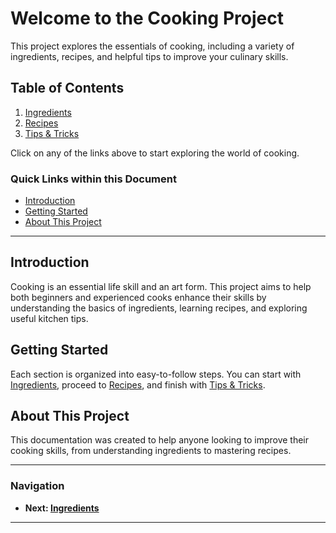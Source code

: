 # Welcome to the Cooking Project

This project explores the essentials of cooking, including a variety of ingredients, recipes, and helpful tips to improve your culinary skills.

## Table of Contents

1. [Ingredients](./ingredients.md)
2. [Recipes](./recipes.md)
3. [Tips & Tricks](./tips_tricks.md)

Click on any of the links above to start exploring the world of cooking.

### Quick Links within this Document

- [Introduction](#introduction)
- [Getting Started](#getting-started)
- [About This Project](#about-this-project)

---

## Introduction

Cooking is an essential life skill and an art form. This project aims to help both beginners and experienced cooks enhance their skills by understanding the basics of ingredients, learning recipes, and exploring useful kitchen tips.

## Getting Started

Each section is organized into easy-to-follow steps. You can start with [Ingredients](./ingredients.md), proceed to [Recipes](./recipes.md), and finish with [Tips & Tricks](./tips_tricks.md).

## About This Project

This documentation was created to help anyone looking to improve their cooking skills, from understanding ingredients to mastering recipes.

---

### Navigation

- **Next: [Ingredients](./ingredients.md)**

---

